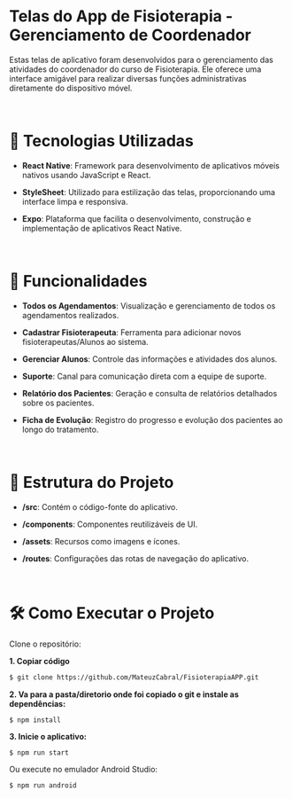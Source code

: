 # Telas do App de Fisioterapia - Gerenciamento de Coordenador

Estas telas de aplicativo foram desenvolvidos para o gerenciamento das atividades do coordenador do curso de Fisioterapia. Ele oferece uma interface amigável para realizar diversas funções administrativas diretamente do dispositivo móvel.

<br>

# 📱 Tecnologias Utilizadas

- <strong>React Native</strong>: Framework para desenvolvimento de aplicativos móveis nativos usando JavaScript e React.

- <strong>StyleSheet</strong>: Utilizado para estilização das telas, proporcionando uma interface limpa e responsiva.

- <strong>Expo</strong>: Plataforma que facilita o desenvolvimento, construção e implementação de aplicativos React Native.

<br>

# 🚀 Funcionalidades

- <strong>Todos os Agendamentos</strong>: Visualização e gerenciamento de todos os agendamentos realizados.

- <strong>Cadastrar Fisioterapeuta</strong>: Ferramenta para adicionar novos fisioterapeutas/Alunos ao sistema.

- <strong>Gerenciar Alunos</strong>: Controle das informações e atividades dos alunos.

- <strong>Suporte</strong>: Canal para comunicação direta com a equipe de suporte.

- <strong>Relatório dos Pacientes</strong>: Geração e consulta de relatórios detalhados sobre os pacientes.

- <strong>Ficha de Evolução</strong>: Registro do progresso e evolução dos pacientes ao longo do tratamento.

<br>

# 📂 Estrutura do Projeto

- <strong>/src</strong>: Contém o código-fonte do aplicativo.

- <strong>/components</strong>: Componentes reutilizáveis de UI.

- <strong>/assets</strong>: Recursos como imagens e ícones.

- <strong>/routes</strong>: Configurações das rotas de navegação do aplicativo.

<br>

# 🛠️ Como Executar o Projeto

Clone o repositório:

<strong>1. Copiar código</strong>

```bash
$ git clone https://github.com/MateuzCabral/FisioterapiaAPP.git
```

<strong>2. Va para a pasta/diretorio onde foi copiado o git e instale as dependências:</strong>

```bash
$ npm install
```

<strong>3. Inicie o aplicativo:</strong>
```
$ npm run start
```
Ou execute no emulador Android Studio:
```
$ npm run android
```

